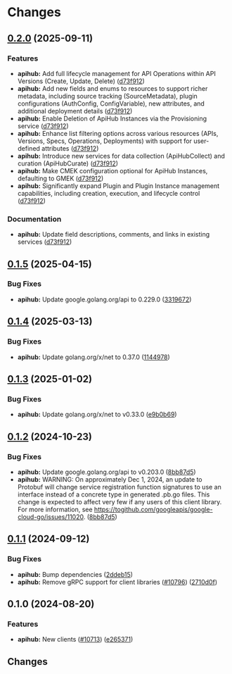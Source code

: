 # Changes

## [0.2.0](https://github.com/googleapis/google-cloud-go/compare/apihub/v0.1.5...apihub/v0.2.0) (2025-09-11)


### Features

* **apihub:** Add full lifecycle management for API Operations within API Versions (Create, Update, Delete) ([d73f912](https://github.com/googleapis/google-cloud-go/commit/d73f9123be77bb3278f48d510cd0fb22feb605bc))
* **apihub:** Add new fields and enums to resources to support richer metadata, including source tracking (SourceMetadata), plugin configurations (AuthConfig, ConfigVariable), new attributes, and additional deployment details ([d73f912](https://github.com/googleapis/google-cloud-go/commit/d73f9123be77bb3278f48d510cd0fb22feb605bc))
* **apihub:** Enable Deletion of ApiHub Instances via the Provisioning service ([d73f912](https://github.com/googleapis/google-cloud-go/commit/d73f9123be77bb3278f48d510cd0fb22feb605bc))
* **apihub:** Enhance list filtering options across various resources (APIs, Versions, Specs, Operations, Deployments) with support for user-defined attributes ([d73f912](https://github.com/googleapis/google-cloud-go/commit/d73f9123be77bb3278f48d510cd0fb22feb605bc))
* **apihub:** Introduce new services for data collection (ApiHubCollect) and curation (ApiHubCurate) ([d73f912](https://github.com/googleapis/google-cloud-go/commit/d73f9123be77bb3278f48d510cd0fb22feb605bc))
* **apihub:** Make CMEK configuration optional for ApiHub Instances, defaulting to GMEK ([d73f912](https://github.com/googleapis/google-cloud-go/commit/d73f9123be77bb3278f48d510cd0fb22feb605bc))
* **apihub:** Significantly expand Plugin and Plugin Instance management capabilities, including creation, execution, and lifecycle control ([d73f912](https://github.com/googleapis/google-cloud-go/commit/d73f9123be77bb3278f48d510cd0fb22feb605bc))


### Documentation

* **apihub:** Update field descriptions, comments, and links in existing services ([d73f912](https://github.com/googleapis/google-cloud-go/commit/d73f9123be77bb3278f48d510cd0fb22feb605bc))

## [0.1.5](https://github.com/googleapis/google-cloud-go/compare/apihub/v0.1.4...apihub/v0.1.5) (2025-04-15)


### Bug Fixes

* **apihub:** Update google.golang.org/api to 0.229.0 ([3319672](https://github.com/googleapis/google-cloud-go/commit/3319672f3dba84a7150772ccb5433e02dab7e201))

## [0.1.4](https://github.com/googleapis/google-cloud-go/compare/apihub/v0.1.3...apihub/v0.1.4) (2025-03-13)


### Bug Fixes

* **apihub:** Update golang.org/x/net to 0.37.0 ([1144978](https://github.com/googleapis/google-cloud-go/commit/11449782c7fb4896bf8b8b9cde8e7441c84fb2fd))

## [0.1.3](https://github.com/googleapis/google-cloud-go/compare/apihub/v0.1.2...apihub/v0.1.3) (2025-01-02)


### Bug Fixes

* **apihub:** Update golang.org/x/net to v0.33.0 ([e9b0b69](https://github.com/googleapis/google-cloud-go/commit/e9b0b69644ea5b276cacff0a707e8a5e87efafc9))

## [0.1.2](https://github.com/googleapis/google-cloud-go/compare/apihub/v0.1.1...apihub/v0.1.2) (2024-10-23)


### Bug Fixes

* **apihub:** Update google.golang.org/api to v0.203.0 ([8bb87d5](https://github.com/googleapis/google-cloud-go/commit/8bb87d56af1cba736e0fe243979723e747e5e11e))
* **apihub:** WARNING: On approximately Dec 1, 2024, an update to Protobuf will change service registration function signatures to use an interface instead of a concrete type in generated .pb.go files. This change is expected to affect very few if any users of this client library. For more information, see https://togithub.com/googleapis/google-cloud-go/issues/11020. ([8bb87d5](https://github.com/googleapis/google-cloud-go/commit/8bb87d56af1cba736e0fe243979723e747e5e11e))

## [0.1.1](https://github.com/googleapis/google-cloud-go/compare/apihub/v0.1.0...apihub/v0.1.1) (2024-09-12)


### Bug Fixes

* **apihub:** Bump dependencies ([2ddeb15](https://github.com/googleapis/google-cloud-go/commit/2ddeb1544a53188a7592046b98913982f1b0cf04))
* **apihub:** Remove gRPC support for client libraries ([#10796](https://github.com/googleapis/google-cloud-go/issues/10796)) ([2710d0f](https://github.com/googleapis/google-cloud-go/commit/2710d0f8c66c17f1ddb1d4cc287f7aeb701c0f72))

## 0.1.0 (2024-08-20)


### Features

* **apihub:** New clients ([#10713](https://github.com/googleapis/google-cloud-go/issues/10713)) ([e265371](https://github.com/googleapis/google-cloud-go/commit/e2653715a04507ab9108f56d74606ca93017faa7))

## Changes
